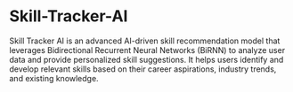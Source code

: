 # Skill-Tracker-AI
Skill Tracker AI is an advanced AI-driven skill recommendation model that leverages Bidirectional Recurrent Neural Networks (BiRNN) to analyze user data and provide personalized skill suggestions. It helps users identify and develop relevant skills based on their career aspirations, industry trends, and existing knowledge.
